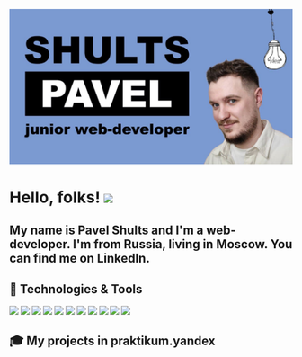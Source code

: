 [![me](https://github.com/bmstustudent/bmstustudent/blob/main/me-blue.jpg)](https://www.profile-shulz.ru/)

# Hello, folks! <img src="https://raw.githubusercontent.com/MartinHeinz/MartinHeinz/master/wave.gif" width="30px">

## My name is Pavel Shults and I'm a web-developer. I'm from Russia, living in Moscow. You can find me on LinkedIn.

## 🔧 Technologies & Tools
![](https://img.shields.io/badge/OS-Linux-informational?style=flat&logo=linux&logoColor=white&color=7a9ad2)
![](https://img.shields.io/badge/Shell-Bash-informational?style=flat&logo=gnu-bash&logoColor=white&color=7a9ad2)
![](https://img.shields.io/badge/code-HTML-7a9ad2)
![](https://img.shields.io/badge/code-CSS-7a9ad2)
![](https://img.shields.io/badge/Code-JavaScript-informational?style=flat&logo=javascript&logoColor=white&color=7a9ad2)
![](https://img.shields.io/badge/code-React-7a9ad2)
![](https://img.shields.io/badge/code-Node.js-7a9ad2)
![](https://img.shields.io/badge/code-Webpack-7a9ad2)
![](https://img.shields.io/badge/code-Nginx-7a9ad2)
![](https://img.shields.io/badge/code-MongoDB-7a9ad2)
![](https://img.shields.io/badge/code-Figma-7a9ad2)

## :mortar_board: My projects in praktikum.yandex




<!-- [![Anurag's github stats](https://github-readme-stats.vercel.app/api?username=bmstustudent)](https://github.com/bmstustudent/github-readme-stats) -->
<!---
bmstustudent/bmstustudent is a ✨ special ✨ repository because its `README.md` (this file) appears on your GitHub profile.
You can click the Preview link to take a look at your changes.
--->
